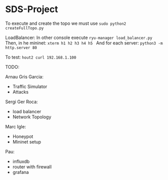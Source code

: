 # SDS-Project

To execute and create the topo we must use `sudo python2 createFullTopo.py`

LoadBalancer:
In other console execute `ryu-manager load_balancer.py`
Then, in he mininet:
`xterm h1 h2 h3 h4 h5 `
And for each server:
`python3 -m http.server 80`

To test: `hout2 curl 192.168.1.100`

TODO:



Arnau Gris Garcia:
- Traffic Simulator
- Attacks

Sergi Ger Roca:
- load balancer
- Network Topology

Marc Igle:
- Honeypot
- Mininet setup

Pau:
- influxdb
- router with firewall
- grafana
